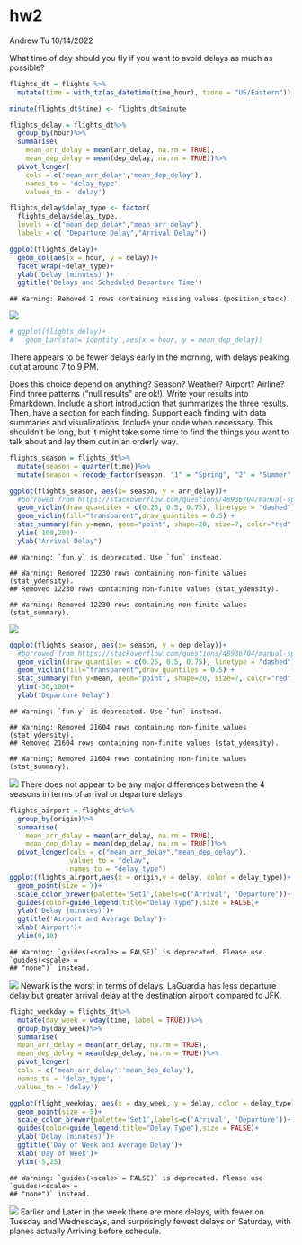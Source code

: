 hw2
================
Andrew Tu
10/14/2022

What time of day should you fly if you want to avoid delays as much as
possible?

``` r
flights_dt = flights %>%
  mutate(time = with_tz(as_datetime(time_hour), tzone = "US/Eastern"))

minute(flights_dt$time) <- flights_dt$minute

flights_delay = flights_dt%>%
  group_by(hour)%>%
  summarise(
    mean_arr_delay = mean(arr_delay, na.rm = TRUE),
    mean_dep_delay = mean(dep_delay, na.rm = TRUE))%>%
  pivot_longer(
    cols = c('mean_arr_delay','mean_dep_delay'),
    names_to = 'delay_type', 
    values_to = 'delay')

flights_delay$delay_type <- factor(
  flights_delay$delay_type,
  levels = c("mean_dep_delay","mean_arr_delay"),
  labels = c( "Departure Delay","Arrival Delay"))
```

``` r
ggplot(flights_delay)+
  geom_col(aes(x = hour, y = delay))+
  facet_wrap(~delay_type)+
  ylab('Delay (minutes)')+
  ggtitle('Delays and Scheduled Departure Time')
```

    ## Warning: Removed 2 rows containing missing values (position_stack).

![](hw2_files/figure-gfm/delays-1.png)<!-- -->

``` r
# ggplot(flights_delay)+
#   geom_bar(stat='identity',aes(x = hour, y = mean_dep_delay))
```

There appears to be fewer delays early in the morning, with delays
peaking out at around 7 to 9 PM.

Does this choice depend on anything? Season? Weather? Airport? Airline?
Find three patterns (“null results” are ok!). Write your results into
Rmarkdown. Include a short introduction that summarizes the three
results. Then, have a section for each finding. Support each finding
with data summaries and visualizations. Include your code when
necessary. This shouldn’t be long, but it might take some time to find
the things you want to talk about and lay them out in an orderly way.

``` r
flights_season = flights_dt%>%
  mutate(season = quarter(time))%>%
  mutate(season = recode_factor(season, "1" = "Spring", "2" = "Summer", "3" = "Fall", "4" = "Winter"))

ggplot(flights_season, aes(x= season, y = arr_delay))+
  #borrowed from https://stackoverflow.com/questions/48936704/manual-specification-of-draw-quantile-argument-in-violin-plot-call-in-r
  geom_violin(draw_quantiles = c(0.25, 0.5, 0.75), linetype = "dashed")+
  geom_violin(fill="transparent",draw_quantiles = 0.5) +
  stat_summary(fun.y=mean, geom="point", shape=20, size=7, color="red", fill="red")+
  ylim(-100,200)+
  ylab("Arrival Delay")
```

    ## Warning: `fun.y` is deprecated. Use `fun` instead.

    ## Warning: Removed 12230 rows containing non-finite values (stat_ydensity).
    ## Removed 12230 rows containing non-finite values (stat_ydensity).

    ## Warning: Removed 12230 rows containing non-finite values (stat_summary).

![](hw2_files/figure-gfm/season-1.png)<!-- -->

``` r
ggplot(flights_season, aes(x= season, y = dep_delay))+
  #borrowed from https://stackoverflow.com/questions/48936704/manual-specification-of-draw-quantile-argument-in-violin-plot-call-in-r
  geom_violin(draw_quantiles = c(0.25, 0.5, 0.75), linetype = "dashed")+
  geom_violin(fill="transparent",draw_quantiles = 0.5) +
  stat_summary(fun.y=mean, geom="point", shape=20, size=7, color="red", fill="red")+
  ylim(-30,100)+
  ylab("Departure Delay")
```

    ## Warning: `fun.y` is deprecated. Use `fun` instead.

    ## Warning: Removed 21604 rows containing non-finite values (stat_ydensity).
    ## Removed 21604 rows containing non-finite values (stat_ydensity).

    ## Warning: Removed 21604 rows containing non-finite values (stat_summary).

![](hw2_files/figure-gfm/season-2.png)<!-- --> There does not appear to
be any major differences between the 4 seasons in terms of arrival or
departure delays

``` r
flights_airport = flights_dt%>%
  group_by(origin)%>%
  summarise(
    mean_arr_delay = mean(arr_delay, na.rm = TRUE),
    mean_dep_delay = mean(dep_delay, na.rm = TRUE))%>%
  pivot_longer(cols = c("mean_arr_delay","mean_dep_delay"),
               values_to = "delay",
               names_to = "delay_type")
ggplot(flights_airport,aes(x = origin,y = delay, color = delay_type))+
  geom_point(size = 7)+
  scale_color_brewer(palette='Set1',labels=c('Arrival', 'Departure'))+
  guides(color=guide_legend(title="Delay Type"),size = FALSE)+
  ylab('Delay (minutes)')+
  ggtitle('Airport and Average Delay')+
  xlab('Airport')+
  ylim(0,18)
```

    ## Warning: `guides(<scale> = FALSE)` is deprecated. Please use `guides(<scale> =
    ## "none")` instead.

![](hw2_files/figure-gfm/airport-1.png)<!-- --> Newark is the worst in
terms of delays, LaGuardia has less departure delay but greater arrival
delay at the destination airport compared to JFK.

``` r
flight_weekday = flights_dt%>%
  mutate(day_week = wday(time, label = TRUE))%>%
  group_by(day_week)%>%
  summarise(
  mean_arr_delay = mean(arr_delay, na.rm = TRUE),
  mean_dep_delay = mean(dep_delay, na.rm = TRUE))%>%
  pivot_longer(
  cols = c('mean_arr_delay','mean_dep_delay'),
  names_to = 'delay_type', 
  values_to = 'delay')

ggplot(flight_weekday, aes(x = day_week, y = delay, color = delay_type))+
  geom_point(size = 5)+
  scale_color_brewer(palette='Set1',labels=c('Arrival', 'Departure'))+
  guides(color=guide_legend(title="Delay Type"),size = FALSE)+
  ylab('Delay (minutes)')+
  ggtitle('Day of Week and Average Delay')+
  xlab('Day of Week')+
  ylim(-5,25)
```

    ## Warning: `guides(<scale> = FALSE)` is deprecated. Please use `guides(<scale> =
    ## "none")` instead.

![](hw2_files/figure-gfm/weekday-1.png)<!-- --> Earlier and Later in the
week there are more delays, with fewer on Tuesday and Wednesdays, and
surprisingly fewest delays on Saturday, with planes actually Arriving
before schedule.
